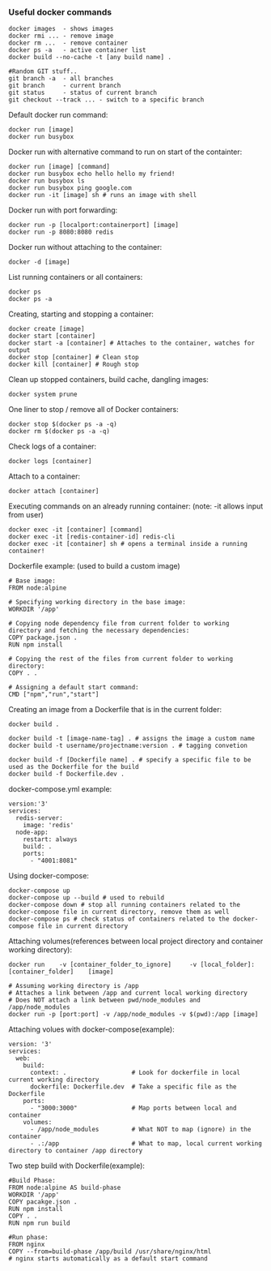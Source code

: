 ### Useful docker commands
```
docker images  - shows images
docker rmi ... - remove image
docker rm ...  - remove container
docker ps -a   - active container list
docker build --no-cache -t [any build name] .

#Random GIT stuff..
git branch -a  - all branches
git branch     - current branch
git status     - status of current branch
git checkout --track ... - switch to a specific branch
```


Default docker run command:
```
docker run [image]
docker run busybox
```

Docker run with alternative command to run on start of the containter:
``` 
docker run [image] [command] 
docker run busybox echo hello hello my friend!
docker run busybox ls
docker run busybox ping google.com
docker run -it [image] sh # runs an image with shell 
```

Docker run with port forwarding:
```
docker run -p [localport:containerport] [image]
docker run -p 8080:8080 redis
```

Docker run without attaching to the container:
```
docker -d [image]
```

List running containers or all containers:
```
docker ps
docker ps -a
```

Creating, starting and stopping a container:
```
docker create [image]
docker start [container]
docker start -a [container] # Attaches to the container, watches for output
docker stop [container] # Clean stop
docker kill [container] # Rough stop
```

Clean up stopped containers, build cache, dangling images:
```
docker system prune 
```

One liner to stop / remove all of Docker containers:
```
docker stop $(docker ps -a -q)
docker rm $(docker ps -a -q)
```

Check logs of a container:
```
docker logs [container]
```

Attach to a container:
```
docker attach [container]
```

Executing commands on an already running container: (note: -it allows input from user)
```
docker exec -it [container] [command] 
docker exec -it [redis-container-id] redis-cli
docker exec -it [container] sh # opens a terminal inside a running container!
```

Dockerfile example: (used to build a custom image)
```
# Base image:
FROM node:alpine

# Specifying working directory in the base image:
WORKDIR '/app'

# Copying node dependency file from current folder to working directory and fetching the necessary dependencies:
COPY package.json .
RUN npm install

# Copying the rest of the files from current folder to working directory:
COPY . .

# Assigning a default start command:
CMD ["npm","run","start"]
```

Creating an image from a Dockerfile that is in the current folder:
```
docker build .

docker build -t [image-name-tag] . # assigns the image a custom name
docker build -t username/projectname:version . # tagging convetion

docker build -f [Dockerfile name] . # specify a specific file to be used as the Dockerfile for the build
docker build -f Dockerfile.dev .
```

docker-compose.yml example:
```
version:'3'
services:
  redis-server:
    image: 'redis'
  node-app:
    restart: always
    build: .
    ports:
      - "4001:8081"
```

Using docker-compose:
```
docker-compose up
docker-compose up --build # used to rebuild
docker-compose down # stop all running containers related to the docker-compose file in current directory, remove them as well
docker-compose ps # check status of containers related to the docker-compose file in current directory
```

Attaching volumes(references between local project directory and container working directory):
```
docker run    -v [container_folder_to_ignore]     -v [local_folder]:[container_folder]    [image]

# Assuming working directory is /app 
# Attaches a link between /app and current local working directory
# Does NOT attach a link between pwd/node_modules and /app/node_modules
docker run -p [port:port] -v /app/node_modules -v $(pwd):/app [image] 
```

Attaching volues with docker-compose(example):
```
version: '3'
services:
  web:
    build:
      context: .                  # Look for dockerfile in local current working directory
      dockerfile: Dockerfile.dev  # Take a specific file as the Dockerfile
    ports:
      - "3000:3000"               # Map ports between local and container
    volumes:
      - /app/node_modules         # What NOT to map (ignore) in the container
      - .:/app                    # What to map, local current working directory to container /app directory
```

Two step build with Dockerfile(example):
```
#Build Phase:
FROM node:alpine AS build-phase
WORKDIR '/app'
COPY pacakge.json .
RUN npm install
COPY . .
RUN npm run build

#Run phase:
FROM nginx
COPY --from=build-phase /app/build /usr/share/nginx/html
# nginx starts automatically as a default start command
```

